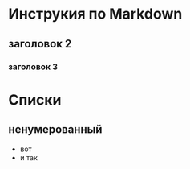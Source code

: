 # Инструкия по Markdown 

## заголовок 2

### заголовок 3


# Списки

## ненумерованный
* вот
* и так


